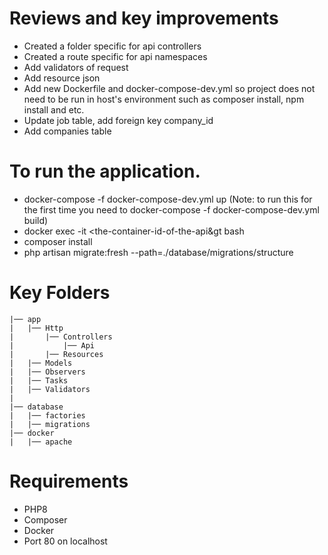 # Reviews and key improvements
* Created a folder specific for api controllers
* Created a route specific for api namespaces
* Add validators of request
* Add resource json
* Add new Dockerfile and docker-compose-dev.yml so project does not need to be run in host's environment such as composer install, npm install and etc.
* Update job table, add foreign key company_id
* Add companies table

# To run the application.
* docker-compose -f docker-compose-dev.yml up (Note: to run this for the first time you need to docker-compose -f docker-compose-dev.yml build)
* docker exec -it &lt;the-container-id-of-the-api&gt bash
* composer install
* php artisan migrate:fresh --path=./database/migrations/structure

# Key Folders
```
|── app
|   |── Http
|       |── Controllers
|           |── Api
|       |── Resources
|   |── Models
|   |── Observers
|   |── Tasks
|   |── Validators
|
|── database
|   |── factories
|   |── migrations
|── docker
|   |── apache
```
# Requirements
* PHP8
* Composer
* Docker
* Port 80 on localhost

